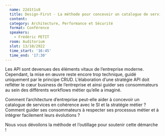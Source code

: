 ```yaml
---
  name: 22d1t1s8
  title: Design-First - La méthode pour concevoir un catalogue de services métier RESTful.
  content:
  category: Architecture, Performance et Sécurité
  format: Conférence 
  speakers: 
    - Frédéric PETIT
  room: Auditorium
  slot: 13/10/2022
  time_start: '16:45'
  time_end: '17:30'
---
```

Les API sont devenues des éléments vitaux de l’entreprise moderne. Cependant, la mise en œuvre reste encore trop technique, guidé uniquement par le principe CRUD. L’élaboration d’une stratégie API doit refléter le cœur business de l’entreprise et ainsi guider ses consommateurs au sein des différents workflows métier qu’elle a imaginé.

Comment l’architecture d’entreprise peut-elle aider à concevoir un catalogue de services en cohérence avec le SI et la stratégie métier ? Comment guider ses consommateurs à respecter ses processus métier et à intégrer facilement leurs évolutions ?

Nous vous dévoilons la méthode et l’outillage pour soutenir cette démarche !

